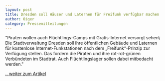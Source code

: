 ```yaml
---
layout: post
title: Dresden soll Häuser und Laternen für Freifunk verfügbar machen
author: Oiger
category: Pressemitteilungen
---
```


"Piraten wollen auch Flüchtlings-Camps mit Gratis-Internet versorgt sehen\\
Die Stadtverwaltung Dresden soll ihre öffentlichen Gebäude und Laternen für kostenlose Internet-Funkstationen nach dem „Freifunk“-Prinzip zur Verfügung stellen. Das fordern die Piraten und ihre rot-rot-grünen Verbündeten im Stadtrat. Auch Flüchtlingslager sollen dabei mitbedacht werden."

[.. weiter zum Artikel](http://oiger.de/2015/09/15/dresden-soll-haeuser-und-laternen-fuer-freifunk-verfuegbar-machen/155544)
